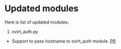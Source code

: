 Updated modules
===============

Here is list of updated modules:

1. ovirt_auth.py

 - Support to pass hostname to ovirt_auth module. [PR](https://github.com/ansible/ansible/pull/40610)

